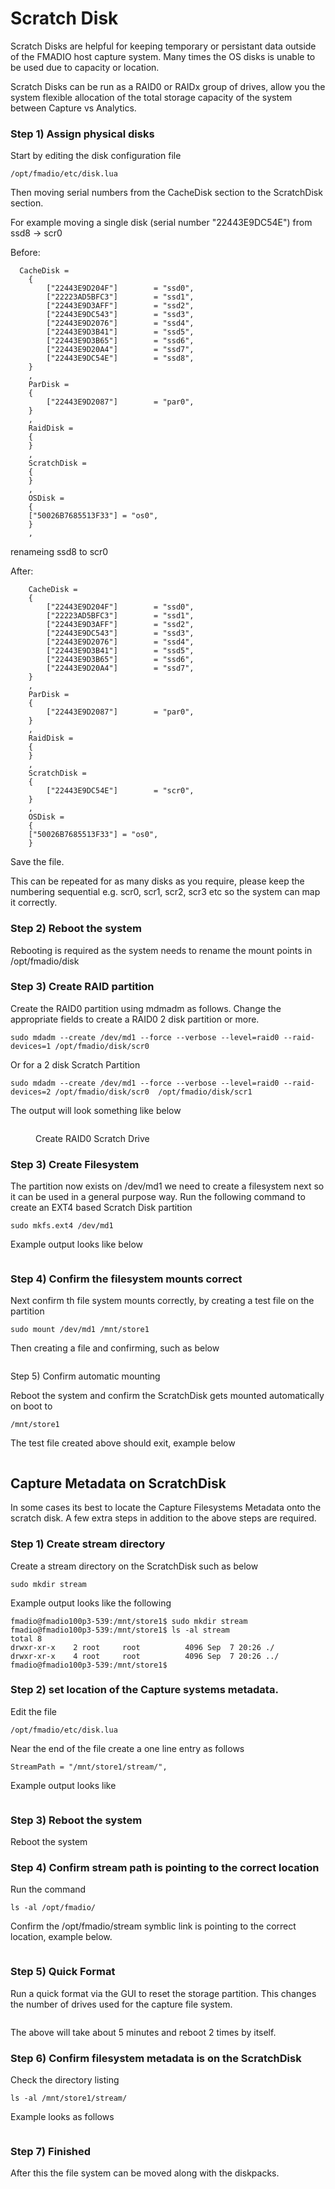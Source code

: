 # Scratch Disk

Scratch Disks are helpful for keeping temporary or persistant data outside of the FMADIO host capture system. Many times the OS disks is unable to be used due to capacity or location.

Scratch Disks can be run as a RAID0 or RAIDx group of drives, allow you the system flexible allocation of the total storage capacity of the system between Capture vs Analytics.

### Step 1) Assign physical disks

Start by editing the disk configuration file

```
/opt/fmadio/etc/disk.lua
```

Then moving serial numbers from the CacheDisk section to the ScratchDisk section.&#x20;

For example moving a single disk (serial number "22443E9DC54E") from ssd8 -> scr0

Before:

```
  CacheDisk =
    {
        ["22443E9D204F"]        = "ssd0",
        ["22223AD5BFC3"]        = "ssd1",
        ["22443E9D3AFF"]        = "ssd2",
        ["22443E9DC543"]        = "ssd3",
        ["22443E9D2076"]        = "ssd4",
        ["22443E9D3B41"]        = "ssd5",
        ["22443E9D3B65"]        = "ssd6",
        ["22443E9D20A4"]        = "ssd7",
        ["22443E9DC54E"]        = "ssd8",
    }
    ,
    ParDisk =
    {
        ["22443E9D2087"]        = "par0",
    }
    ,
    RaidDisk =
    {
    }
    ,
    ScratchDisk =
    {
    }
    ,
    OSDisk =
    {
    ["50026B7685513F33"] = "os0",
    }
    ,

```

renameing ssd8 to scr0

After:

```
    CacheDisk =
    {
        ["22443E9D204F"]        = "ssd0",
        ["22223AD5BFC3"]        = "ssd1",
        ["22443E9D3AFF"]        = "ssd2",
        ["22443E9DC543"]        = "ssd3",
        ["22443E9D2076"]        = "ssd4",
        ["22443E9D3B41"]        = "ssd5",
        ["22443E9D3B65"]        = "ssd6",
        ["22443E9D20A4"]        = "ssd7",
    }
    ,
    ParDisk =
    {
        ["22443E9D2087"]        = "par0",
    }
    ,
    RaidDisk =
    {
    }
    ,
    ScratchDisk =
    {
        ["22443E9DC54E"]        = "scr0",
    }
    ,
    OSDisk =
    {
    ["50026B7685513F33"] = "os0",
    }
```

Save the file.

This can be repeated for as many disks as you require, please keep the numbering sequential e.g. scr0, scr1, scr2, scr3  etc so the system can map it correctly.

### Step 2) Reboot the system

Rebooting is required as the system needs to rename the mount points in /opt/fmadio/disk

### Step 3) Create RAID partition

Create the RAID0 partition using mdmadm as follows. Change the appropriate fields to create a RAID0 2 disk partition or more.

```
sudo mdadm --create /dev/md1 --force --verbose --level=raid0 --raid-devices=1 /opt/fmadio/disk/scr0
```

Or for a 2 disk Scratch Partition

```
sudo mdadm --create /dev/md1 --force --verbose --level=raid0 --raid-devices=2 /opt/fmadio/disk/scr0  /opt/fmadio/disk/scr1
```

The output will look something like below

<figure><img src="../.gitbook/assets/image.png" alt=""><figcaption><p>Create RAID0 Scratch Drive</p></figcaption></figure>

### Step 3) Create Filesystem&#x20;

The partition now exists on /dev/md1 we need to create a filesystem next so it can be used in a general purpose way. Run the following command to create an EXT4 based Scratch Disk partition

```
sudo mkfs.ext4 /dev/md1
```

Example output looks like below

<figure><img src="../.gitbook/assets/image (1).png" alt=""><figcaption></figcaption></figure>

### Step 4) Confirm the filesystem mounts correct

Next confirm th file system mounts correctly, by creating a test file on the partition

```
sudo mount /dev/md1 /mnt/store1
```

Then creating a file and confirming, such as below

<figure><img src="../.gitbook/assets/image (2).png" alt=""><figcaption></figcaption></figure>

Step 5) Confirm automatic mounting

Reboot the system and confirm the ScratchDisk gets mounted automatically on boot to&#x20;

```
/mnt/store1
```

The test file created above should exit, example below

<figure><img src="../.gitbook/assets/image (3).png" alt=""><figcaption></figcaption></figure>

## Capture Metadata on ScratchDisk

In some cases its best to locate the Capture Filesystems Metadata onto the scratch disk. A few extra steps in addition to the above steps are required.

### Step 1) Create stream directory

Create a stream directory on the ScratchDisk such as below

```
sudo mkdir stream
```

Example output looks like the following

```
fmadio@fmadio100p3-539:/mnt/store1$ sudo mkdir stream
fmadio@fmadio100p3-539:/mnt/store1$ ls -al stream
total 8
drwxr-xr-x    2 root     root          4096 Sep  7 20:26 ./
drwxr-xr-x    4 root     root          4096 Sep  7 20:26 ../
fmadio@fmadio100p3-539:/mnt/store1$
```

### Step 2) set location of the Capture systems metadata.

Edit the file&#x20;

```
/opt/fmadio/etc/disk.lua
```

Near the end of the file create a one line entry as follows

```
StreamPath = "/mnt/store1/stream/",
```

Example output looks like

<figure><img src="../.gitbook/assets/image (4).png" alt=""><figcaption></figcaption></figure>

### Step 3) Reboot the system

Reboot the system

### Step 4) Confirm stream path is pointing to the correct location

Run the command

```
ls -al /opt/fmadio/
```

Confirm the /opt/fmadio/stream symblic link is pointing to the correct location, example below.

<figure><img src="../.gitbook/assets/image (5).png" alt=""><figcaption></figcaption></figure>

### Step 5) Quick Format

Run a quick format via the GUI to reset the storage partition. This changes the number of drives used for the capture file system.

<figure><img src="../.gitbook/assets/image (6).png" alt=""><figcaption></figcaption></figure>

The above will take about 5 minutes and reboot 2 times by itself.

### Step 6) Confirm filesystem metadata is on the ScratchDisk

Check the directory listing

```
ls -al /mnt/store1/stream/
```

Example looks as follows

<figure><img src="../.gitbook/assets/image (7).png" alt=""><figcaption></figcaption></figure>

### Step 7) Finished

After this the file system can be moved along with the diskpacks.
